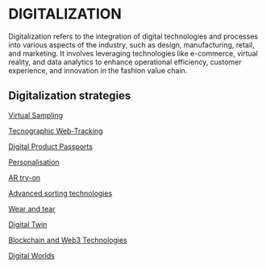 ﻿# DIGITALIZATION

Digitalization refers to the integration of digital technologies and processes into various aspects of the industry, such as design, manufacturing, retail, and marketing. It involves leveraging technologies like e-commerce, virtual reality, and data analytics to enhance operational efficiency, customer experience, and innovation in the fashion value chain.

## Digitalization strategies

[Virtual Sampling](#virtual-sampling)

[Tecnographic Web-Tracking](#tecnographic-web-Tracking)

[Digital Product Passports](#digital-product-passports)

[Personalisation](#personalisation)

[AR try-on](#ar-try-on)

[Advanced sorting technologies](#advanced-sorting-technologies)

[Wear and tear](#wear-and-tear)

[Digital Twin](#digital-twin)

[Blockchain and Web3 Technologies](#blockchain-and-web3-technologies)

[Digital Worlds](#digital-worlds)
